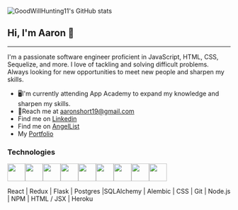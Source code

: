 ![GoodWillHunting11's GitHub stats](https://github-readme-stats.vercel.app/api?username=GoodWillHunting11&show_icons=true&theme=cobalt)

## Hi, I'm Aaron 👋
***

I'm a passionate software engineer proficient in JavaScript, HTML, CSS, Sequelize, and more. I love of tackling and solving difficult problems. Always looking for new opportunities to meet new people and sharpen my skills.

- 🖥️I'm currently attending App Academy to expand my knowledge and sharpen my skills.
- 📧Reach me at aaronshort19@gmail.com
- Find me on [Linkedin](https://www.linkedin.com/in/aaron-short-780446179/)
- Find me on [AngelList](https://angel.co/u/aaron-short-9)
- My [Portfolio](https://goodwillhunting11.github.io/)

### Technologies 

<img 
src="https://cdn.jsdelivr.net/gh/devicons/devicon/icons/react/react-original.svg" height=40/><img 
src="https://cdn.jsdelivr.net/gh/devicons/devicon/icons/redux/redux-original.svg" height=40/><img 
src="https://cdn.jsdelivr.net/gh/devicons/devicon/icons/flask/flask-original.svg" height=40/><img src="https://cdn.jsdelivr.net/gh/devicons/devicon/icons/postgresql/postgresql-original.svg"  height=40/><img src="https://cdn.jsdelivr.net/gh/devicons/devicon/icons/sqlalchemy/sqlalchemy-original.svg"  height=40/><img  
src="https://cdn.jsdelivr.net/gh/devicons/devicon/icons/css3/css3-original.svg"  height=40/><img  
src="https://cdn.jsdelivr.net/gh/devicons/devicon/icons/html5/html5-original.svg"  height=40/><img  
src="https://cdn.jsdelivr.net/gh/devicons/devicon/icons/git/git-original.svg"  height=40/><img  
src="https://cdn.jsdelivr.net/gh/devicons/devicon/icons/vscode/vscode-original.svg"  height=40/>


React | Redux | Flask | Postgres |SQLAlchemy | Alembic | CSS | Git | Node.js | NPM | HTML / JSX | Heroku
